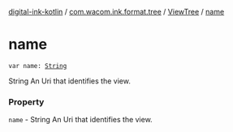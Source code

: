 [digital-ink-kotlin](../../index.md) / [com.wacom.ink.format.tree](../index.md) / [ViewTree](index.md) / [name](./name.md)

# name

`var name: `[`String`](https://kotlinlang.org/api/latest/jvm/stdlib/kotlin/-string/index.html)

String An Uri that identifies the view.

### Property

`name` - String An Uri that identifies the view.